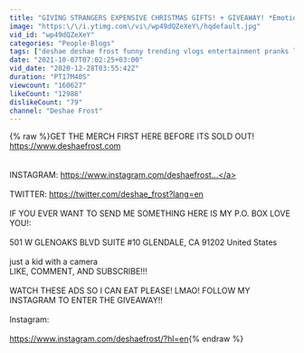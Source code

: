 ```yaml
---
title: "GIVING STRANGERS EXPENSIVE CHRISTMAS GIFTS! + GIVEAWAY! *Emotional*"
image: "https:\/\/i.ytimg.com\/vi\/wp49dQZeXeY\/hqdefault.jpg"
vid_id: "wp49dQZeXeY"
categories: "People-Blogs"
tags: ["deshae deshae frost funny trending vlogs entertainment pranks love","family","relationships"]
date: "2021-10-07T07:02:25+03:00"
vid_date: "2020-12-28T03:55:42Z"
duration: "PT17M40S"
viewcount: "160627"
likeCount: "12988"
dislikeCount: "79"
channel: "Deshae Frost"
---
```

{% raw %}GET THE MERCH FIRST HERE BEFORE ITS SOLD OUT!<br /><a rel="nofollow" target="blank" href="https://www.deshaefrost.com">https://www.deshaefrost.com</a><br /><br /><br />INSTAGRAM: <a rel="nofollow" target="blank" href="https://www.instagram.com/deshaefrost...">https://www.instagram.com/deshaefrost...</a><br /><br />TWITTER: <a rel="nofollow" target="blank" href="https://twitter.com/deshae_frost?lang=en">https://twitter.com/deshae_frost?lang=en</a><br /><br />IF YOU EVER WANT TO SEND ME SOMETHING HERE IS MY P.O. BOX LOVE YOU!:<br /><br /> 501 W GLENOAKS BLVD SUITE #10 GLENDALE, CA 91202 United States<br /><br />just a kid with a camera<br />LIKE, COMMENT, AND SUBSCRIBE!!!<br /><br />WATCH THESE ADS SO I CAN EAT PLEASE! LMAO! FOLLOW MY INSTAGRAM TO ENTER THE GIVEAWAY!!<br /><br />Instagram: <br /><br /><a rel="nofollow" target="blank" href="https://www.instagram.com/deshaefrost/?hl=en">https://www.instagram.com/deshaefrost/?hl=en</a>{% endraw %}
